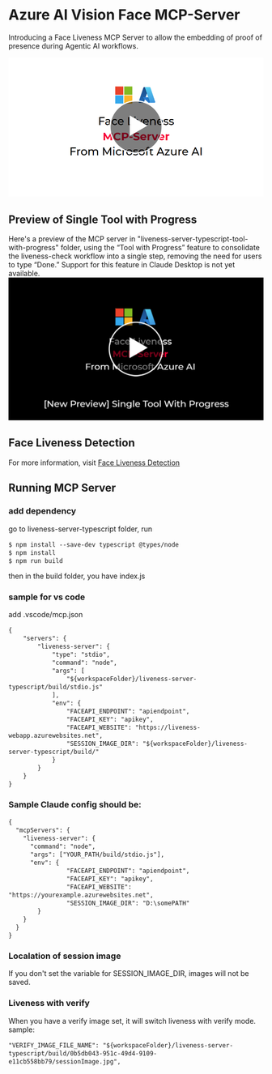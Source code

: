 # Azure AI Vision Face MCP-Server

Introducing a Face Liveness MCP Server to allow the embedding of proof of presence during Agentic AI workflows.

[![Introduction Video](./MCP-Video-Thumbnail.png)](https://www.youtube.com/watch?v=66sP5z8j_iw)
## Preview of Single Tool with Progress
Here's a preview of the MCP server in "liveness-server-typescript-tool-with-progress" folder, using the “Tool with Progress” feature to consolidate the liveness-check workflow into a single step, removing the need for users to type “Done.” Support for this feature in Claude Desktop is not yet available.
[![Introduction Video](./tool-with-progress-thumbnail.png)](https://www.youtube.com/watch?v=VczrbkMSRtA)

## Face Liveness Detection
For more information, visit
[Face Liveness Detection](https://learn.microsoft.com/en-us/azure/ai-services/computer-vision/concept-face-liveness-detection)

## Running MCP Server
### add dependency
go to liveness-server-typescript folder, run
```
$ npm install --save-dev typescript @types/node
$ npm install
$ npm run build
```
then in the build folder, you have index.js
### sample for vs code
add .vscode/mcp.json

```
{
    "servers": {
        "liveness-server": {
            "type": "stdio",
            "command": "node",
            "args": [
                "${workspaceFolder}/liveness-server-typescript/build/stdio.js"
            ],
            "env": {
                "FACEAPI_ENDPOINT": "apiendpoint",
                "FACEAPI_KEY": "apikey",
                "FACEAPI_WEBSITE": "https://liveness-webapp.azurewebsites.net",
                "SESSION_IMAGE_DIR": "${workspaceFolder}/liveness-server-typescript/build/"
            }
        }
    }
}

```

### Sample Claude config should be:

```
{
  "mcpServers": {
    "liveness-server": {
      "command": "node",
      "args": ["YOUR_PATH/build/stdio.js"],
      "env": {
                "FACEAPI_ENDPOINT": "apiendpoint",
                "FACEAPI_KEY": "apikey",
                "FACEAPI_WEBSITE": "https://yourexample.azurewebsites.net",
                "SESSION_IMAGE_DIR": "D:\somePATH"
        }
    }
  }
}

```

### Localation of session image
If you don't set the variable for SESSION_IMAGE_DIR, images will not be saved.

### Liveness with verify
When you have a verify image set, it will switch liveness with verify mode.  sample:

```
"VERIFY_IMAGE_FILE_NAME": "${workspaceFolder}/liveness-server-typescript/build/0b5db043-951c-49d4-9109-e11cb558bb79/sessionImage.jpg",

```

